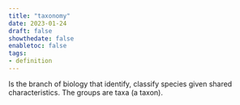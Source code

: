 ```yaml
---
title: "taxonomy"
date: 2023-01-24
draft: false
showthedate: false
enabletoc: false
tags:
- definition
---
```


Is the branch of biology that identify, classify species given shared characteristics. 
The groups are taxa (a taxon).